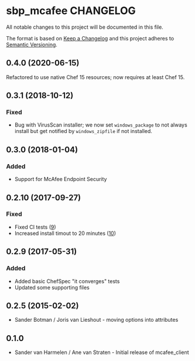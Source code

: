 # sbp_mcafee CHANGELOG

All notable changes to this project will be documented in this file.

The format is based on [Keep a Changelog](http://keepachangelog.com/) and this project adheres to [Semantic Versioning](http://semver.org/).

## 0.4.0 (2020-06-15)

Refactored to use native Chef 15 resources; now requires at least Chef 15.

## 0.3.1 (2018-10-12)

### Fixed

- Bug with VirusScan installer; we now set `windows_package` to not always install but get notified by `windows_zipfile` if not installed.

## 0.3.0 (2018-01-04)

### Added

- Support for McAfee Endpoint Security

## 0.2.10 (2017-09-27)

### Fixed

- Fixed CI tests ([9](https://github.com/sbp-cookbooks/sbp_mcafee/pull/9))
- Increased install timout to 20 minutes ([10](https://github.com/sbp-cookbooks/sbp_mcafee/pull/10))

## 0.2.9 (2017-05-31)

### Added

- Added basic ChefSpec "it converges" tests
- Updated some supporting files

## 0.2.5 (2015-02-02)

- Sander Botman / Joris van Lieshout - moving options into attributes

## 0.1.0

- Sander van Harmelen / Ane van Straten - Initial release of mcafee_client
